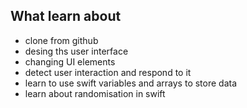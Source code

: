 ## What learn about
- clone from github
- desing ths user interface
- changing UI elements
- detect user interaction and respond to it
- learn to use swift variables and arrays to store data
- learn about randomisation in swift
